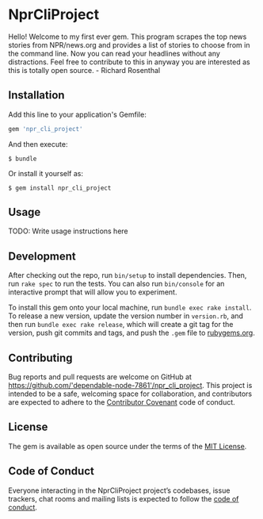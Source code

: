 # NprCliProject

Hello! Welcome to my first ever gem. This program scrapes the top news stories from NPR/news.org and provides a list of stories to choose from in the command line. Now you can read your headlines without any distractions.  Feel free to contribute to this in anyway you are interested as this is totally open source. - Richard Rosenthal

## Installation

Add this line to your application's Gemfile:

```ruby
gem 'npr_cli_project'
```

And then execute:

    $ bundle

Or install it yourself as:

    $ gem install npr_cli_project

## Usage

TODO: Write usage instructions here

## Development

After checking out the repo, run `bin/setup` to install dependencies. Then, run `rake spec` to run the tests. You can also run `bin/console` for an interactive prompt that will allow you to experiment.

To install this gem onto your local machine, run `bundle exec rake install`. To release a new version, update the version number in `version.rb`, and then run `bundle exec rake release`, which will create a git tag for the version, push git commits and tags, and push the `.gem` file to [rubygems.org](https://rubygems.org).

## Contributing

Bug reports and pull requests are welcome on GitHub at https://github.com/'dependable-node-7861'/npr_cli_project. This project is intended to be a safe, welcoming space for collaboration, and contributors are expected to adhere to the [Contributor Covenant](http://contributor-covenant.org) code of conduct.

## License

The gem is available as open source under the terms of the [MIT License](https://opensource.org/licenses/MIT).

## Code of Conduct

Everyone interacting in the NprCliProject project’s codebases, issue trackers, chat rooms and mailing lists is expected to follow the [code of conduct](https://github.com/'dependable-node-7861'/npr_cli_project/blob/master/CODE_OF_CONDUCT.md).
